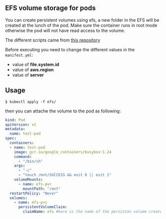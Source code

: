 ## EFS volume storage for pods
You can create persistent volumes using efs, a new folder in the EFS will be created at the lunch of the pod. Make sure the container runs in root mode otherwise the pod will not have read access to the volume.

The different scripts came from [this repository](https://github.com/kubernetes-incubator/external-storage/tree/master/aws/efs)

Before executing you need to change the different values in the `manifest.yml`:
- value of **file.system.id**
- value of **aws.region**
- value of **server**

## Usage
```
$ kubectl apply -f efs/
```

then you can attache the volume to the pod as following:
```yaml
kind: Pod
apiVersion: v1
metadata:
  name: test-pod
spec:
  containers:
  - name: test-pod
    image: gcr.io/google_containers/busybox:1.24
    command:
      - "/bin/sh"
    args:
      - "-c"
      - "touch /mnt/SUCCESS && exit 0 || exit 1"
    volumeMounts:
      - name: efs-pvc
        mountPath: "/mnt"
  restartPolicy: "Never"
  volumes:
    - name: efs-pvc
      persistentVolumeClaim:
        claimName: efs #here is the name of the persistan volume created by the manifest.yml
```
